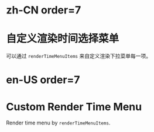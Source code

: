 # zh-CN order=7

# 自定义渲染时间选择菜单

可以通过 `renderTimeMenuItems` 来自定义渲染下拉菜单每一项。

# en-US order=7

# Custom Render Time Menu

Render time menu by `renderTimeMenuItems`.
